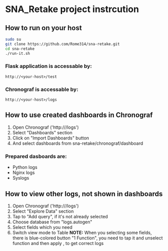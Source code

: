 # SNA_Retake project instrcution
 ## How to run on your host
```bash
sudo su
git clone https://github.com/Rome314/sna-retake.git
cd sna-retake
./run-it.sh
```
### Flask application is accessable by:
```
http://<your-host>/test
```
### Chronograf  is accessable by:
```
http://<your-host>/logs
```
## How to use created dashboards in Chronograf
1. Open Chronograf ('http://<your-host>/logs')
2. Select "Dashboards" section
3. Click on "Import Dashboards" button
4. And select dashboards from sna-retake/chronograf/dashboard
### Prepared dasboards are:
- Python logs
- Nginx logs
- Syslogs

## How to view other logs, not shown in dashboards
1. Open Chronograf ('http://<your-host>/logs')
2. Select "Explore Data" section
3. Tap to "Add query", if it's not already selected
4. Choose database from "logs.autogen"
5. Select fields which you need
6. Switch view mode to Table
**NOTE:**
When you selecting some fields, there is blue-colored button "1 Function", you need to tap it and unselect function and then apply , to get correct logs
